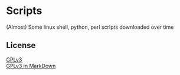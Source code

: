 # Scripts
(Almost) Some linux shell, python, perl scripts downloaded over time

## License

[GPLv3](https://www.gnu.org/licenses/gpl-3.0.html)  
[GPLv3 in MarkDown](LICENSE.md)

